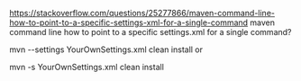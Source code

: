 





https://stackoverflow.com/questions/25277866/maven-command-line-how-to-point-to-a-specific-settings-xml-for-a-single-command
maven command line how to point to a specific settings.xml for a single command?

mvn --settings YourOwnSettings.xml clean install
or

mvn -s YourOwnSettings.xml clean install



